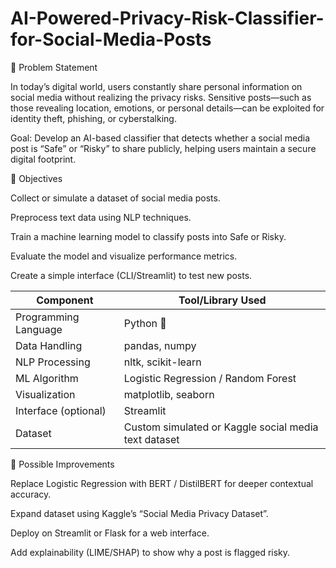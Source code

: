 # AI-Powered-Privacy-Risk-Classifier-for-Social-Media-Posts

🧩 Problem Statement

In today’s digital world, users constantly share personal information on social media without realizing the privacy risks. Sensitive posts—such as those revealing location, emotions, or personal details—can be exploited for identity theft, phishing, or cyberstalking.

Goal:
Develop an AI-based classifier that detects whether a social media post is “Safe” or “Risky” to share publicly, helping users maintain a secure digital footprint.

🎯 Objectives

Collect or simulate a dataset of social media posts.

Preprocess text data using NLP techniques.

Train a machine learning model to classify posts into Safe or Risky.

Evaluate the model and visualize performance metrics.

Create a simple interface (CLI/Streamlit) to test new posts.

| Component            | Tool/Library Used                                    |
| -------------------- | ---------------------------------------------------- |
| Programming Language | Python 🐍                                            |
| Data Handling        | pandas, numpy                                        |
| NLP Processing       | nltk, scikit-learn                                   |
| ML Algorithm         | Logistic Regression / Random Forest                  |
| Visualization        | matplotlib, seaborn                                  |
| Interface (optional) | Streamlit                                            |
| Dataset              | Custom simulated or Kaggle social media text dataset |

🧠 Possible Improvements

Replace Logistic Regression with BERT / DistilBERT for deeper contextual accuracy.

Expand dataset using Kaggle’s “Social Media Privacy Dataset”.

Deploy on Streamlit or Flask for a web interface.

Add explainability (LIME/SHAP) to show why a post is flagged risky.

